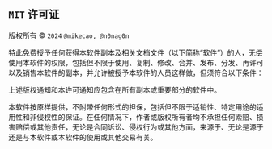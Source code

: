 ## `MIT` 许可证

版权所有 © `2024` `@mikecao, @n0nag0n`

特此免费授予任何获得本软件副本及相关文档文件（以下简称“软件”）的人，无偿使用本软件的权限，包括但不限于使用、复制、修改、合并、发布、分发、再许可以及销售本软件的副本，并允许被授予本软件的人员这样做，但须符合以下条件：

上述版权通知和本许可通知应包含在所有副本或重要部分的软件中。

本软件按原样提供，不附带任何形式的担保，包括但不限于适销性、特定用途的适用性和非侵权性的保证。在任何情况下，作者或版权所有者均不承担任何索赔、损害赔偿或其他责任，无论是合同诉讼、侵权行为或其他方面，来源于、无论是源于还是与本软件或本软件的使用或其他交易有关。